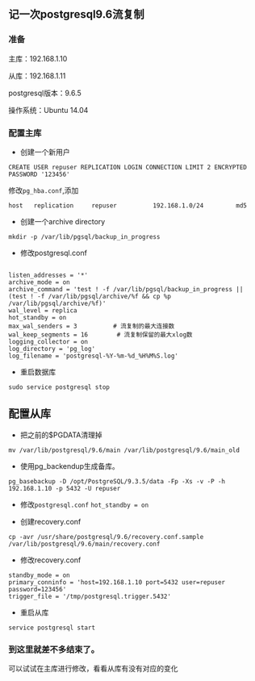 ## 记一次postgresql9.6流复制

### 准备

主库：192.168.1.10

从库：192.168.1.11

postgresql版本：9.6.5

操作系统：Ubuntu 14.04

### 配置主库

- 创建一个新用户
```
CREATE USER repuser REPLICATION LOGIN CONNECTION LIMIT 2 ENCRYPTED PASSWORD '123456'
```
修改`pg_hba.conf`,添加

```
host   replication     repuser          192.168.1.0/24         md5
```

- 创建一个archive directory

`mkdir -p /var/lib/pgsql/backup_in_progress`

- 修改postgresql.conf
```

listen_addresses = '*'
archive_mode = on
archive_command = 'test ! -f /var/lib/pgsql/backup_in_progress || (test ! -f /var/lib/pgsql/archive/%f && cp %p /var/lib/pgsql/archive/%f)'
wal_level = replica       
hot_standby = on
max_wal_senders = 3          # 流复制的最大连接数
wal_keep_segments = 16        # 流复制保留的最大xlog数
logging_collector = on
log_directory = 'pg_log'
log_filename = 'postgresql-%Y-%m-%d_%H%M%S.log'
```

- 重启数据库
```
sudo service postgresql stop
```

## 配置从库

- 把之前的$PGDATA清理掉
```
mv /var/lib/postgresql/9.6/main /var/lib/postgresql/9.6/main_old
```

- 使用pg_backendup生成备库。
```
pg_basebackup -D /opt/PostgreSQL/9.3.5/data -Fp -Xs -v -P -h 192.168.1.10 -p 5432 -U repuser
```

- 修改`postgresql.conf`
`hot_standby = on` 

- 创建recovery.conf
```
cp -avr /usr/share/postgresql/9.6/recovery.conf.sample /var/lib/postgresql/9.6/main/recovery.conf
```

- 修改recovery.conf
```
standby_mode = on
primary_conninfo = 'host=192.168.1.10 port=5432 user=repuser password=123456'
trigger_file = '/tmp/postgresql.trigger.5432'
```

- 重启从库
```
service postgresql start
```

### 到这里就差不多结束了。
可以试试在主库进行修改，看看从库有没有对应的变化

